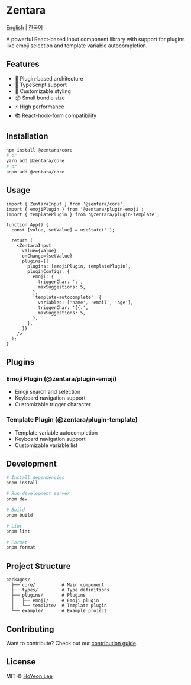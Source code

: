 # Zentara

[English](README.md) | [한국어](README.ko.md)

A powerful React-based input component library with support for plugins like emoji selection and template variable autocompletion.

## Features

- 🔌 Plugin-based architecture
- 🎯 TypeScript support
- 🎨 Customizable styling
- 📦 Small bundle size
- ⚡ High performance
- 📚 React-hook-form compatibility

## Installation

```bash
npm install @zentara/core
# or
yarn add @zentara/core
# or
pnpm add @zentara/core
```

## Usage

```tsx
import { ZentaraInput } from '@zentara/core';
import { emojiPlugin } from '@zentara/plugin-emoji';
import { templatePlugin } from '@zentara/plugin-template';

function App() {
  const [value, setValue] = useState('');

  return (
    <ZentaraInput
      value={value}
      onChange={setValue}
      plugins={{
        plugins: [emojiPlugin, templatePlugin],
        pluginConfigs: {
          emoji: {
            triggerChar: ':',
            maxSuggestions: 5,
          },
          'template-autocomplete': {
            variables: ['name', 'email', 'age'],
            triggerChar: '{{.',
            maxSuggestions: 5,
          },
        },
      }}
    />
  );
}
```

## Plugins

### Emoji Plugin (@zentara/plugin-emoji)

- Emoji search and selection
- Keyboard navigation support
- Customizable trigger character

### Template Plugin (@zentara/plugin-template)

- Template variable autocompletion
- Keyboard navigation support
- Customizable variable list

## Development

```bash
# Install dependencies
pnpm install

# Run development server
pnpm dev

# Build
pnpm build

# Lint
pnpm lint

# Format
pnpm format
```

## Project Structure

```
packages/
  ├── core/          # Main component
  ├── types/         # Type definitions
  ├── plugins/       # Plugins
  │   ├── emoji/     # Emoji plugin
  │   └── template/  # Template plugin
  └── example/       # Example project
```

## Contributing

Want to contribute? Check out our [contribution guide](CONTRIBUTING.md).

## License

MIT © [HoYeon Lee](https://github.com/ho991217)
